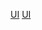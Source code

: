 [UI](Category:Protoflux{{#translation:}} "wikilink")
[UI](Category:NodeMenu{{#translation:}} "wikilink")